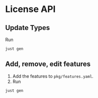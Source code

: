 # License API

## Update Types

Run
```
just gen
```

## Add, remove, edit features
1. Add the features to `pkg/features.yaml`.
2. Run
```
just gen
```

